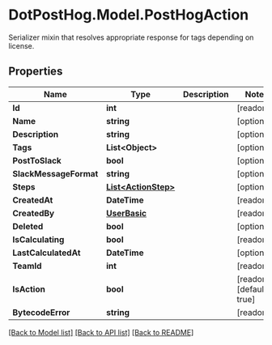# DotPostHog.Model.PostHogAction
Serializer mixin that resolves appropriate response for tags depending on license.

## Properties

Name | Type | Description | Notes
------------ | ------------- | ------------- | -------------
**Id** | **int** |  | [readonly] 
**Name** | **string** |  | [optional] 
**Description** | **string** |  | [optional] 
**Tags** | **List&lt;Object&gt;** |  | [optional] 
**PostToSlack** | **bool** |  | [optional] 
**SlackMessageFormat** | **string** |  | [optional] 
**Steps** | [**List&lt;ActionStep&gt;**](ActionStep.md) |  | [optional] 
**CreatedAt** | **DateTime** |  | [readonly] 
**CreatedBy** | [**UserBasic**](UserBasic.md) |  | [readonly] 
**Deleted** | **bool** |  | [optional] 
**IsCalculating** | **bool** |  | [readonly] 
**LastCalculatedAt** | **DateTime** |  | [optional] 
**TeamId** | **int** |  | [readonly] 
**IsAction** | **bool** |  | [readonly] [default to true]
**BytecodeError** | **string** |  | [readonly] 

[[Back to Model list]](../README.md#documentation-for-models) [[Back to API list]](../README.md#documentation-for-api-endpoints) [[Back to README]](../README.md)

